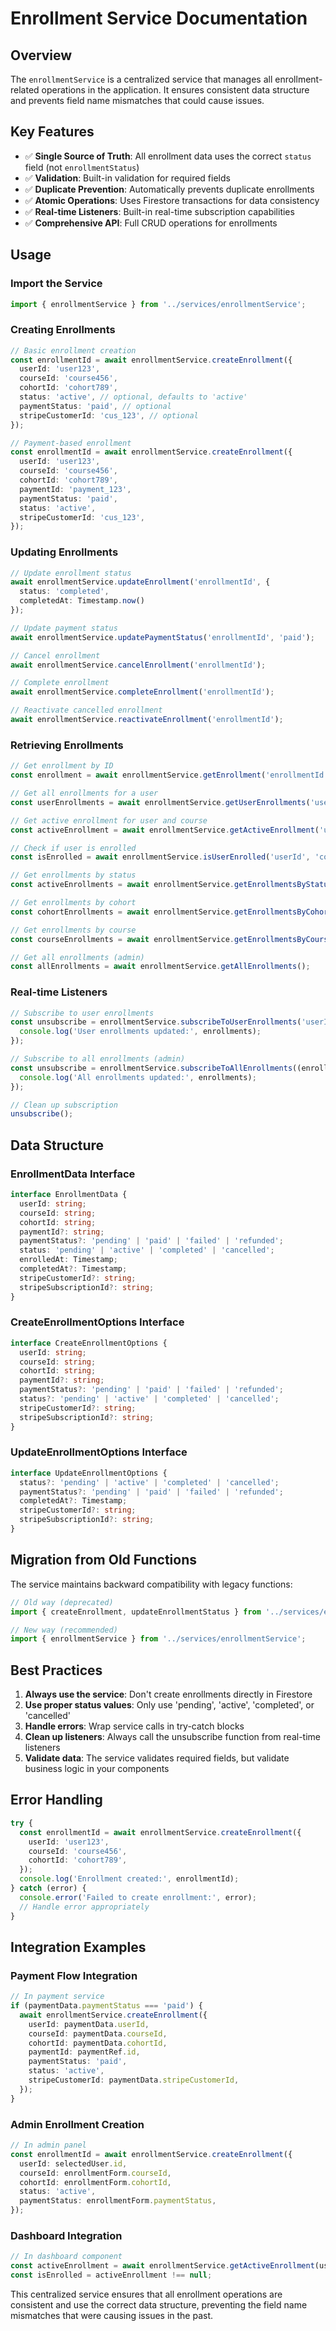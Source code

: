 # Enrollment Service Documentation

## Overview

The `enrollmentService` is a centralized service that manages all enrollment-related operations in the application. It ensures consistent data structure and prevents field name mismatches that could cause issues.

## Key Features

- ✅ **Single Source of Truth**: All enrollment data uses the correct `status` field (not `enrollmentStatus`)
- ✅ **Validation**: Built-in validation for required fields
- ✅ **Duplicate Prevention**: Automatically prevents duplicate enrollments
- ✅ **Atomic Operations**: Uses Firestore transactions for data consistency
- ✅ **Real-time Listeners**: Built-in real-time subscription capabilities
- ✅ **Comprehensive API**: Full CRUD operations for enrollments

## Usage

### Import the Service

```typescript
import { enrollmentService } from '../services/enrollmentService';
```

### Creating Enrollments

```typescript
// Basic enrollment creation
const enrollmentId = await enrollmentService.createEnrollment({
  userId: 'user123',
  courseId: 'course456',
  cohortId: 'cohort789',
  status: 'active', // optional, defaults to 'active'
  paymentStatus: 'paid', // optional
  stripeCustomerId: 'cus_123', // optional
});

// Payment-based enrollment
const enrollmentId = await enrollmentService.createEnrollment({
  userId: 'user123',
  courseId: 'course456',
  cohortId: 'cohort789',
  paymentId: 'payment_123',
  paymentStatus: 'paid',
  status: 'active',
  stripeCustomerId: 'cus_123',
});
```

### Updating Enrollments

```typescript
// Update enrollment status
await enrollmentService.updateEnrollment('enrollmentId', {
  status: 'completed',
  completedAt: Timestamp.now()
});

// Update payment status
await enrollmentService.updatePaymentStatus('enrollmentId', 'paid');

// Cancel enrollment
await enrollmentService.cancelEnrollment('enrollmentId');

// Complete enrollment
await enrollmentService.completeEnrollment('enrollmentId');

// Reactivate cancelled enrollment
await enrollmentService.reactivateEnrollment('enrollmentId');
```

### Retrieving Enrollments

```typescript
// Get enrollment by ID
const enrollment = await enrollmentService.getEnrollment('enrollmentId');

// Get all enrollments for a user
const userEnrollments = await enrollmentService.getUserEnrollments('userId');

// Get active enrollment for user and course
const activeEnrollment = await enrollmentService.getActiveEnrollment('userId', 'courseId');

// Check if user is enrolled
const isEnrolled = await enrollmentService.isUserEnrolled('userId', 'courseId');

// Get enrollments by status
const activeEnrollments = await enrollmentService.getEnrollmentsByStatus('active');

// Get enrollments by cohort
const cohortEnrollments = await enrollmentService.getEnrollmentsByCohort('cohortId');

// Get enrollments by course
const courseEnrollments = await enrollmentService.getEnrollmentsByCourse('courseId');

// Get all enrollments (admin)
const allEnrollments = await enrollmentService.getAllEnrollments();
```

### Real-time Listeners

```typescript
// Subscribe to user enrollments
const unsubscribe = enrollmentService.subscribeToUserEnrollments('userId', (enrollments) => {
  console.log('User enrollments updated:', enrollments);
});

// Subscribe to all enrollments (admin)
const unsubscribe = enrollmentService.subscribeToAllEnrollments((enrollments) => {
  console.log('All enrollments updated:', enrollments);
});

// Clean up subscription
unsubscribe();
```

## Data Structure

### EnrollmentData Interface

```typescript
interface EnrollmentData {
  userId: string;
  courseId: string;
  cohortId: string;
  paymentId?: string;
  paymentStatus?: 'pending' | 'paid' | 'failed' | 'refunded';
  status: 'pending' | 'active' | 'completed' | 'cancelled';
  enrolledAt: Timestamp;
  completedAt?: Timestamp;
  stripeCustomerId?: string;
  stripeSubscriptionId?: string;
}
```

### CreateEnrollmentOptions Interface

```typescript
interface CreateEnrollmentOptions {
  userId: string;
  courseId: string;
  cohortId: string;
  paymentId?: string;
  paymentStatus?: 'pending' | 'paid' | 'failed' | 'refunded';
  status?: 'pending' | 'active' | 'completed' | 'cancelled';
  stripeCustomerId?: string;
  stripeSubscriptionId?: string;
}
```

### UpdateEnrollmentOptions Interface

```typescript
interface UpdateEnrollmentOptions {
  status?: 'pending' | 'active' | 'completed' | 'cancelled';
  paymentStatus?: 'pending' | 'paid' | 'failed' | 'refunded';
  completedAt?: Timestamp;
  stripeCustomerId?: string;
  stripeSubscriptionId?: string;
}
```

## Migration from Old Functions

The service maintains backward compatibility with legacy functions:

```typescript
// Old way (deprecated)
import { createEnrollment, updateEnrollmentStatus } from '../services/enrollmentService';

// New way (recommended)
import { enrollmentService } from '../services/enrollmentService';
```

## Best Practices

1. **Always use the service**: Don't create enrollments directly in Firestore
2. **Use proper status values**: Only use 'pending', 'active', 'completed', or 'cancelled'
3. **Handle errors**: Wrap service calls in try-catch blocks
4. **Clean up listeners**: Always call the unsubscribe function from real-time listeners
5. **Validate data**: The service validates required fields, but validate business logic in your components

## Error Handling

```typescript
try {
  const enrollmentId = await enrollmentService.createEnrollment({
    userId: 'user123',
    courseId: 'course456',
    cohortId: 'cohort789',
  });
  console.log('Enrollment created:', enrollmentId);
} catch (error) {
  console.error('Failed to create enrollment:', error);
  // Handle error appropriately
}
```

## Integration Examples

### Payment Flow Integration

```typescript
// In payment service
if (paymentData.paymentStatus === 'paid') {
  await enrollmentService.createEnrollment({
    userId: paymentData.userId,
    courseId: paymentData.courseId,
    cohortId: paymentData.cohortId,
    paymentId: paymentRef.id,
    paymentStatus: 'paid',
    status: 'active',
    stripeCustomerId: paymentData.stripeCustomerId,
  });
}
```

### Admin Enrollment Creation

```typescript
// In admin panel
const enrollmentId = await enrollmentService.createEnrollment({
  userId: selectedUser.id,
  courseId: enrollmentForm.courseId,
  cohortId: enrollmentForm.cohortId,
  status: 'active',
  paymentStatus: enrollmentForm.paymentStatus,
});
```

### Dashboard Integration

```typescript
// In dashboard component
const activeEnrollment = await enrollmentService.getActiveEnrollment(userId, courseId);
const isEnrolled = activeEnrollment !== null;
```

This centralized service ensures that all enrollment operations are consistent and use the correct data structure, preventing the field name mismatches that were causing issues in the past. 